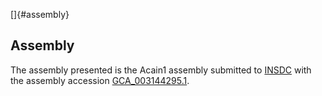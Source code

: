 []{#assembly}

Assembly
--------

The assembly presented is the Acain1 assembly submitted to
[INSDC](http://www.insdc.org) with the assembly accession
[GCA\_003144295.1](http://www.ebi.ac.uk/ena/data/view/GCA_003144295.1).
